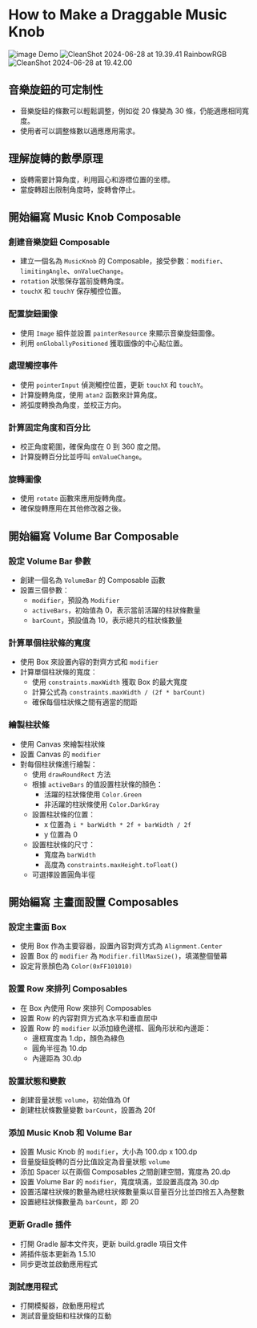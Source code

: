 # How to Make a Draggable Music Knob
![image](https://hackmd.io/_uploads/H1lMq13IC.png) 
Demo
![CleanShot 2024-06-28 at 19.39.41](https://hackmd.io/_uploads/ryUXb7nIC.gif)
RainbowRGB
![CleanShot 2024-06-28 at 19.42.00](https://hackmd.io/_uploads/BkA9b72LR.gif)
## 音樂旋鈕的可定制性
- 音樂旋鈕的條數可以輕鬆調整，例如從 20 條變為 30 條，仍能適應相同寬度。
- 使用者可以調整條數以適應應用需求。

## 理解旋轉的數學原理
- 旋轉需要計算角度，利用圓心和游標位置的坐標。
- 當旋轉超出限制角度時，旋轉會停止。

## 開始編寫 Music Knob Composable
### 創建音樂旋鈕 Composable
- 建立一個名為 `MusicKnob` 的 Composable，接受參數：`modifier`、`limitingAngle`、`onValueChange`。
- `rotation` 狀態保存當前旋轉角度。
- `touchX` 和 `touchY` 保存觸控位置。

### 配置旋鈕圖像
- 使用 `Image` 組件並設置 `painterResource` 來顯示音樂旋鈕圖像。
- 利用 `onGloballyPositioned` 獲取圖像的中心點位置。

### 處理觸控事件
- 使用 `pointerInput` 偵測觸控位置，更新 `touchX` 和 `touchY`。
- 計算旋轉角度，使用 `atan2` 函數來計算角度。
- 將弧度轉換為角度，並校正方向。

### 計算固定角度和百分比
- 校正角度範圍，確保角度在 0 到 360 度之間。
- 計算旋轉百分比並呼叫 `onValueChange`。

### 旋轉圖像
- 使用 `rotate` 函數來應用旋轉角度。
- 確保旋轉應用在其他修改器之後。 




## 開始編寫 Volume Bar Composable
### 設定 Volume Bar 參數
- 創建一個名為 `VolumeBar` 的 Composable 函數
- 設置三個參數：
  - `modifier`，預設為 `Modifier`
  - `activeBars`，初始值為 0，表示當前活躍的柱狀條數量
  - `barCount`，預設值為 10，表示總共的柱狀條數量

### 計算單個柱狀條的寬度
- 使用 Box 來設置內容的對齊方式和 `modifier`
- 計算單個柱狀條的寬度：
  - 使用 `constraints.maxWidth` 獲取 Box 的最大寬度
  - 計算公式為 `constraints.maxWidth / (2f * barCount)`
  - 確保每個柱狀條之間有適當的間距

### 繪製柱狀條
- 使用 Canvas 來繪製柱狀條
- 設置 Canvas 的 `modifier`
- 對每個柱狀條進行繪製：
  - 使用 `drawRoundRect` 方法
  - 根據 `activeBars` 的值設置柱狀條的顏色：
    - 活躍的柱狀條使用 `Color.Green`
    - 非活躍的柱狀條使用 `Color.DarkGray`
  - 設置柱狀條的位置：
    - x 位置為 `i * barWidth * 2f + barWidth / 2f`
    - y 位置為 0
  - 設置柱狀條的尺寸：
    - 寬度為 `barWidth`
    - 高度為 `constraints.maxHeight.toFloat()`
  - 可選擇設置圓角半徑


## 開始編寫 主畫面設置 Composables
### 設定主畫面 Box
- 使用 Box 作為主要容器，設置內容對齊方式為 `Alignment.Center`
- 設置 Box 的 `modifier` 為 `Modifier.fillMaxSize()`，填滿整個螢幕
- 設定背景顏色為 `Color(0xFF101010)`

### 設置 Row 來排列 Composables
- 在 Box 內使用 Row 來排列 Composables
- 設置 Row 的內容對齊方式為水平和垂直居中
- 設置 Row 的 `modifier` 以添加綠色邊框、圓角形狀和內邊距：
  - 邊框寬度為 1.dp，顏色為綠色
  - 圓角半徑為 10.dp
  - 內邊距為 30.dp

### 設置狀態和變數
- 創建音量狀態 `volume`，初始值為 0f
- 創建柱狀條數量變數 `barCount`，設置為 20f

### 添加 Music Knob 和 Volume Bar
- 設置 Music Knob 的 `modifier`，大小為 100.dp x 100.dp
- 音量旋鈕旋轉的百分比值設定為音量狀態 `volume`
- 添加 Spacer 以在兩個 Composables 之間創建空間，寬度為 20.dp
- 設置 Volume Bar 的 `modifier`，寬度填滿，並設置高度為 30.dp
- 設置活躍柱狀條的數量為總柱狀條數量乘以音量百分比並四捨五入為整數
- 設置總柱狀條數量為 `barCount`，即 20

### 更新 Gradle 插件
- 打開 Gradle 腳本文件夾，更新 build.gradle 項目文件
- 將插件版本更新為 1.5.10
- 同步更改並啟動應用程式

### 測試應用程式
- 打開模擬器，啟動應用程式
- 測試音量旋鈕和柱狀條的互動
